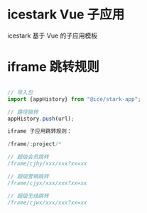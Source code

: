 # icestark Vue 子应用

icestark 基于 Vue 的子应用模板

# iframe 跳转规则
```javascript

// 导入包
import {appHistory} from "@ice/stark-app";

// 路径跳转
appHistory.push(url);

iframe 子应用跳转规则：

/frame/:project/*

// 超级会员跳转
/frame/cjhy/xxx/xxx?xx=xx

// 超级营销跳转
/frame/cjyx/xxx/xxx?xx=xx

// 超级无线跳转
/frame/cjwx/xxx/xxx?xx=xx

```
